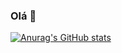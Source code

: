 ### Olá 👋

[![Anurag's GitHub stats](https://github-readme-stats.vercel.app/api?username=cplapa&show_icons=true&theme=dark)](https://github.com/anuraghazra/github-readme-stats)
